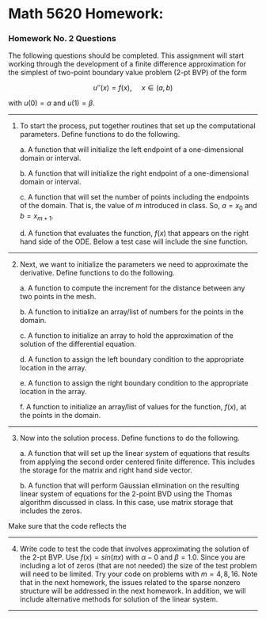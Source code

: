# Math 5620 Homework:

### Homework No. 2 Questions

The following questions should be completed. This assignment will start working
through the development of a finite difference approximation for the simplest of
two-point boundary value problem (2-pt BVP) of the form

$$
  u''(x) = f(x), \ \ \ \ \ x\in (a,b)
$$

with $u(0)=\alpha$ and $u(1)=\beta$.

<hr>

1. To start the process, put together routines that set up the computational
   parameters. Define functions to do the following.

   a. A function that will initialize the left endpoint of a one-dimensional
      domain or interval.

   b. A function that will initialize the right endpoint of a one-dimensional
      domain or interval.

   c. A function that will set the number of points including the endpoints of
      the domain. That is, the value of $m$ introduced in class. So, $a=x_0$ and
      $b=x_{m+1}$.

   d.  A function that evaluates the function, $f(x)$ that appears on the right
       hand side of the ODE. Below a test case will include the sine function.
  
<hr>

2. Next, we want to initialize the parameters we need to approximate the
   derivative. Define functions to do the following.

   a. A function to compute the increment for the distance between any two
      points in the mesh.

   b. A function to initialize an array/list of numbers for the points in the
      domain.

   c. A function to initialize an array to hold the approximation of the
      solution of the differential equation.

   d. A function to assign the left boundary condition to the appropriate
      location in the array.

   e. A function to assign the right boundary condition to the appropriate
      location in the array.

   f. A function to initialize an array/list of values for the function, $f(x)$,
      at the points in the domain.

<hr>

3. Now into the solution process. Define functions to do the following.

   a. A function that will set up the linear system of equations that results
      from applying the second order centered finite difference. This includes
      the storage for the matrix and right hand side vector.  

   b. A function that will perform Gaussian elimination on the resulting linear
      system of equations for the 2-point BVD using the Thomas algorithm
      discussed in class. In this case, use matrix storage that includes the
      zeros.

Make sure that the code reflects the

<hr>

4. Write code to test the code that involves approximating the solution of the
   2-pt BVP. Use $f(x)=sin(\pi x)$ with $\alpha-0$ and $\beta=1.0$. Since you
   are including a lot of zeros (that are not needed) the size of the test
   problem will need to be limited. Try your code on problems with $m=4,8,16$.
   Note that in the next homework, the issues related to the sparse nonzero
   structure will be addressed in the next homework. In addition, we will
   include alternative methods for solution of the linear system.

<hr>
